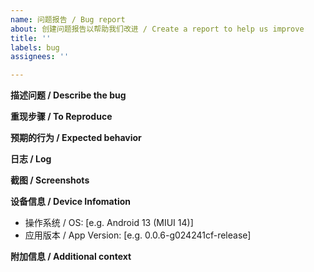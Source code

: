 ```yaml
---
name: 问题报告 / Bug report
about: 创建问题报告以帮助我们改进 / Create a report to help us improve
title: ''
labels: bug
assignees: ''

---
```


**描述问题 / Describe the bug**
<!--
清晰准确地描述遇到的问题。
A clear and concise description of what the bug is.
-->

**重现步骤 / To Reproduce**
<!--
重现问题的步骤 / Steps to reproduce the bug:
1. 转到 / Go to '...'
2. 点击 / Click on '....'
3. 下滑到 / Scroll down to '....'
4. 遇到问题 / See bug
-->

**预期的行为 / Expected behavior**
<!--
清晰准确地描述期望的行为。
A clear and concise description of what you expected to happen.
-->

**日志 / Log**
<!-- 可以的话，附上崩溃日志以便更快聚焦问题。
If applicable, add crash log to quick focus your problem.
-->

**截图 / Screenshots**
<!-- 可以的话，附上截图以帮助解释问题。
If applicable, add screenshots to help explain your problem.
-->

**设备信息 / Device Infomation**

- 操作系统 / OS: [e.g. Android 13 (MIUI 14)]
- 应用版本 / App Version: [e.g. 0.0.6-g024241cf-release]

**附加信息 / Additional context**
<!--
附上任何其他有关问题的上下文信息（比如在出现问题前做了什么）。
Add any other context about the problem here.
-->
